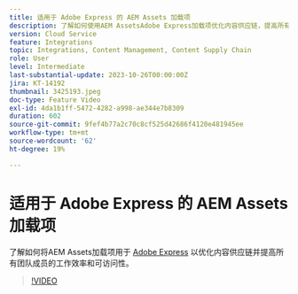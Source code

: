 ```yaml
---
title: 适用于 Adobe Express 的 AEM Assets 加载项
description: 了解如何使用AEM AssetsAdobe Express加载项优化内容供应链，提高所有团队成员的工作效率和可访问性。
version: Cloud Service
feature: Integrations
topic: Integrations, Content Management, Content Supply Chain
role: User
level: Intermediate
last-substantial-update: 2023-10-26T00:00:00Z
jira: KT-14192
thumbnail: 3425193.jpeg
doc-type: Feature Video
exl-id: 4da1b1ff-5472-4282-a998-ae344e7b8309
duration: 602
source-git-commit: 9fef4b77a2c70c8cf525d42686f4120e481945ee
workflow-type: tm+mt
source-wordcount: '62'
ht-degree: 19%

---
```


# 适用于 Adobe Express 的 AEM Assets 加载项

了解如何将AEM Assets加载项用于 [Adobe Express](https://www.adobe.com/express/) 以优化内容供应链并提高所有团队成员的工作效率和可访问性。

>[!VIDEO](https://video.tv.adobe.com/v/3425193/?learn=on)
